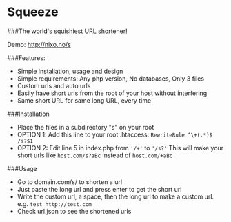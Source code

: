 Squeeze
=======
###The world's squishiest URL shortener!

Demo: http://nixo.no/s

###Features:
  * Simple installation, usage and design
  * Simple requirements: Any php version, No databases, Only 3 files
  * Custom urls and auto urls
  * Easily have short urls from the root of your host without interfering
  * Same short URL for same long URL, every time

###Installation
  * Place the files in a subdirectory "s" on your root
  * OPTION 1: Add this line to your root .htaccess: ```RewriteRule ^\+(.*)$ /s?$1```
  * OPTION 2: Edit line 5 in index.php from ```'/+'``` to ```'/s?'``` This will make your short urls like ```host.com/s?aBc``` instead of ```host.com/+aBc```
  
###Usage
  * Go to domain.com/s/ to shorten a url
  * Just paste the long url and press enter to get the short url
  * Write the custom url, a space, then the long url to make a custom url. e.g. ```test http://test.com```
  * Check url.json to see the shortened urls
